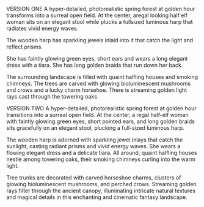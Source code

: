 VERSION ONE
A hyper-detailed, photorealistic spring forest at golden hour transforms into a surreal open field. At the center, aregal looking half elf woman sits on an elegant stool while plucks a fullsized luminous harp that radiates vivid energy waves.

The wooden harp has sparkling jewels inlaid into it that catch the light and reflect prisms.

She has faintly glowing green eyes, short ears and wears a long elegant dress with a tiara.  She has long golden braids that run down her back.

The surrounding landscape is filled with quaint halfling houses and smoking chimneys.  The trees are carved with glowing bioluminescent mushrooms and crows and a lucky charm horsehoe.
There is streaming golden light rays cast through the towering oaks 

VERSION TWO
A hyper-detailed, photorealistic spring forest at golden hour transitions into a surreal open field. At the center, a regal half-elf woman with faintly glowing green eyes, short pointed ears, and long golden braids sits gracefully on an elegant stool, plucking a full-sized luminous harp.

The wooden harp is adorned with sparkling jewel inlays that catch the sunlight, casting radiant prisms and vivid energy waves. She wears a flowing elegant dress and a delicate tiara. All around, quaint halfling houses nestle among towering oaks, their smoking chimneys curling into the warm light.

Tree trunks are decorated with carved horseshoe charms, clusters of glowing bioluminescent mushrooms, and perched crows. Streaming golden rays filter through the ancient canopy, illuminating intricate natural textures and magical details in this enchanting and cinematic fantasy landscape.